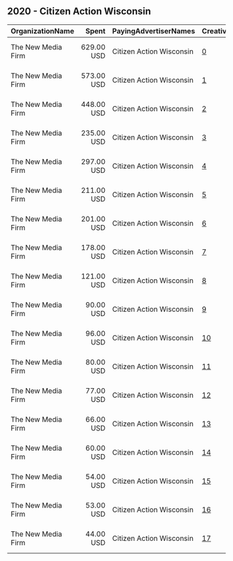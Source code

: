 ## 2020 - Citizen Action Wisconsin 
|OrganizationName|Spent|PayingAdvertiserNames|CreativeUrls|Impressions|Genders|AgeBrackets|CountryCodes|BillingAddresses|CandidateBallotInformation|
|:---|---:|:---|:---|---:|:---|:---|:---|:---|:---|
|The New Media Firm|629.00 USD|Citizen Action Wisconsin|[0](https://www.snap.com/political-ads/asset/27c44c68449dc384c70ee1d79f0351753ec227cc0dd9c66a473895ce1547bfc0?mediaType=mp4)|166,142||18+|united states|"1730 Rhode Island Ave, NW Ste 213,Washington,20036,US"|Citizen Action Wisconsin|
|The New Media Firm|573.00 USD|Citizen Action Wisconsin|[1](https://www.snap.com/political-ads/asset/27c44c68449dc384c70ee1d79f0351753ec227cc0dd9c66a473895ce1547bfc0?mediaType=mp4)|133,662||18+|united states|"1730 Rhode Island Ave, NW Ste 213,Washington,20036,US"|Citizen Action Wisconsin|
|The New Media Firm|448.00 USD|Citizen Action Wisconsin|[2](https://www.snap.com/political-ads/asset/27c44c68449dc384c70ee1d79f0351753ec227cc0dd9c66a473895ce1547bfc0?mediaType=mp4)|86,189||18+|united states|"1730 Rhode Island Ave, NW Ste 213,Washington,20036,US"|Citizen Action Wisconsin|
|The New Media Firm|235.00 USD|Citizen Action Wisconsin|[3](https://www.snap.com/political-ads/asset/27c44c68449dc384c70ee1d79f0351753ec227cc0dd9c66a473895ce1547bfc0?mediaType=mp4)|57,175||18+|united states|"1730 Rhode Island Ave, NW Ste 213,Washington,20036,US"|Citizen Action Wisconsin|
|The New Media Firm|297.00 USD|Citizen Action Wisconsin|[4](https://www.snap.com/political-ads/asset/27c44c68449dc384c70ee1d79f0351753ec227cc0dd9c66a473895ce1547bfc0?mediaType=mp4)|54,663||18+|united states|"1730 Rhode Island Ave, NW Ste 213,Washington,20036,US"|Citizen Action Wisconsin|
|The New Media Firm|211.00 USD|Citizen Action Wisconsin|[5](https://www.snap.com/political-ads/asset/3ab1186fa50f9c065bedfabad45df7c2aa0b65ce81b1de5b91c1e343b813dfb6?mediaType=mp4)|31,433||18+|united states|"1730 Rhode Island Ave, NW Ste 213,Washington,20036,US"|Citizen Action Wisconsin|
|The New Media Firm|201.00 USD|Citizen Action Wisconsin|[6](https://www.snap.com/political-ads/asset/3ab1186fa50f9c065bedfabad45df7c2aa0b65ce81b1de5b91c1e343b813dfb6?mediaType=mp4)|29,265||18+|united states|"1730 Rhode Island Ave, NW Ste 213,Washington,20036,US"|Citizen Action Wisconsin|
|The New Media Firm|178.00 USD|Citizen Action Wisconsin|[7](https://www.snap.com/political-ads/asset/27c44c68449dc384c70ee1d79f0351753ec227cc0dd9c66a473895ce1547bfc0?mediaType=mp4)|28,742||18+|united states|"1730 Rhode Island Ave, NW Ste 213,Washington,20036,US"|Citizen Action Wisconsin|
|The New Media Firm|121.00 USD|Citizen Action Wisconsin|[8](https://www.snap.com/political-ads/asset/a58583da8d753e7dee33f1fa01ef427823dc6b7a66816f87e272d9227a3e9f54?mediaType=mp4)|18,130||18+|united states|"1730 Rhode Island Ave, NW Ste 213,Washington,20036,US"|Citizen Action Wisconsin|
|The New Media Firm|90.00 USD|Citizen Action Wisconsin|[9](https://www.snap.com/political-ads/asset/3ab1186fa50f9c065bedfabad45df7c2aa0b65ce81b1de5b91c1e343b813dfb6?mediaType=mp4)|12,417||18+|united states|"1730 Rhode Island Ave, NW Ste 213,Washington,20036,US"|Citizen Action Wisconsin|
|The New Media Firm|96.00 USD|Citizen Action Wisconsin|[10](https://www.snap.com/political-ads/asset/a58583da8d753e7dee33f1fa01ef427823dc6b7a66816f87e272d9227a3e9f54?mediaType=mp4)|12,104||18+|united states|"1730 Rhode Island Ave, NW Ste 213,Washington,20036,US"|Citizen Action Wisconsin|
|The New Media Firm|80.00 USD|Citizen Action Wisconsin|[11](https://www.snap.com/political-ads/asset/3ab1186fa50f9c065bedfabad45df7c2aa0b65ce81b1de5b91c1e343b813dfb6?mediaType=mp4)|11,369||18+|united states|"1730 Rhode Island Ave, NW Ste 213,Washington,20036,US"|Citizen Action Wisconsin|
|The New Media Firm|77.00 USD|Citizen Action Wisconsin|[12](https://www.snap.com/political-ads/asset/a58583da8d753e7dee33f1fa01ef427823dc6b7a66816f87e272d9227a3e9f54?mediaType=mp4)|10,846||18+|united states|"1730 Rhode Island Ave, NW Ste 213,Washington,20036,US"|Citizen Action Wisconsin|
|The New Media Firm|66.00 USD|Citizen Action Wisconsin|[13](https://www.snap.com/political-ads/asset/3ab1186fa50f9c065bedfabad45df7c2aa0b65ce81b1de5b91c1e343b813dfb6?mediaType=mp4)|9,225||18+|united states|"1730 Rhode Island Ave, NW Ste 213,Washington,20036,US"|Citizen Action Wisconsin|
|The New Media Firm|60.00 USD|Citizen Action Wisconsin|[14](https://www.snap.com/political-ads/asset/a58583da8d753e7dee33f1fa01ef427823dc6b7a66816f87e272d9227a3e9f54?mediaType=mp4)|8,885||18+|united states|"1730 Rhode Island Ave, NW Ste 213,Washington,20036,US"|Citizen Action Wisconsin|
|The New Media Firm|54.00 USD|Citizen Action Wisconsin|[15](https://www.snap.com/political-ads/asset/a58583da8d753e7dee33f1fa01ef427823dc6b7a66816f87e272d9227a3e9f54?mediaType=mp4)|7,540||18+|united states|"1730 Rhode Island Ave, NW Ste 213,Washington,20036,US"|Citizen Action Wisconsin|
|The New Media Firm|53.00 USD|Citizen Action Wisconsin|[16](https://www.snap.com/political-ads/asset/a58583da8d753e7dee33f1fa01ef427823dc6b7a66816f87e272d9227a3e9f54?mediaType=mp4)|5,678||18+|united states|"1730 Rhode Island Ave, NW Ste 213,Washington,20036,US"|Citizen Action Wisconsin|
|The New Media Firm|44.00 USD|Citizen Action Wisconsin|[17](https://www.snap.com/political-ads/asset/3ab1186fa50f9c065bedfabad45df7c2aa0b65ce81b1de5b91c1e343b813dfb6?mediaType=mp4)|4,873||18+|united states|"1730 Rhode Island Ave, NW Ste 213,Washington,20036,US"|Citizen Action Wisconsin|
